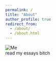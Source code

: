 ```yaml
---
permalink: /
title: "About"
author_profile: true
redirect_from: 
  - /about/
  - /about.html
--- 
```

![Me](images/ho_chi.gif)\
read my essays bitch
